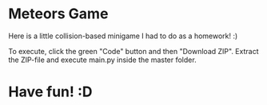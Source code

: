 # Meteors Game

Here is a little collision-based minigame I had to do as a homework! :) 

To execute, click the green "Code" button and then "Download ZIP". Extract the ZIP-file and execute main.py inside the master folder.

# Have fun! :D 
